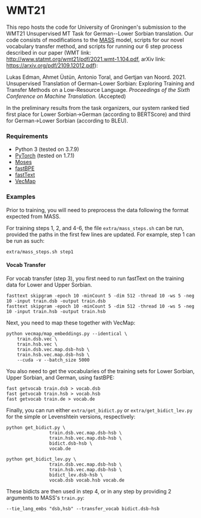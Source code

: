 # WMT21
This repo hosts the code for University of Groningen's submission to the WMT21 Unsupervised MT Task for German--Lower Sorbian translation. Our code consists of modifications to the [MASS](https://github.com/microsoft/MASS) model, scripts for our novel vocabulary transfer method, and scripts for running our 6 step process described in our paper (WMT link: http://www.statmt.org/wmt21/pdf/2021.wmt-1.104.pdf, arXiv link: https://arxiv.org/pdf/2109.12012.pdf): 

Lukas Edman, Ahmet Üstün, Antonio Toral, and Gertjan van Noord. 2021. Unsupervised Translation of German–Lower Sorbian: Exploring Training and Transfer Methods on a Low-Resource Language. _Proceedings of the Sixth Conference on Machine Translation._ (Accepted)

In the preliminary results from the task organizers, our system ranked tied first place for Lower Sorbian→German (according to BERTScore) and third for German→Lower Sorbian (according to BLEU).


### Requirements
- Python 3 (tested on 3.7.9)
- [PyTorch](https://pytorch.org/) (tested on 1.7.1)
- [Moses](https://github.com/moses-smt/mosesdecoder)
- [fastBPE](https://github.com/glample/fastBPE)
- [fastText](https://github.com/facebookresearch/fastText)
- [VecMap](https://github.com/artetxem/vecmap)

### Examples
Prior to training, you will need to preprocess the data following the format expected from MASS. 

For training steps 1, 2, and 4-6, the file ```extra/mass_steps.sh``` can be run, provided the paths in the first few lines are updated. For example, step 1 can be run as such:

```extra/mass_steps.sh step1```

#### Vocab Transfer
For vocab transfer (step 3), you first need to run fastText on the training data for Lower and Upper Sorbian. 
```
fasttext skipgram -epoch 10 -minCount 5 -dim 512 -thread 10 -ws 5 -neg 10 -input train.dsb -output train.dsb
fasttext skipgram -epoch 10 -minCount 5 -dim 512 -thread 10 -ws 5 -neg 10 -input train.hsb -output train.hsb
```
Next, you need to map these together with VecMap:
```
python vecmap/map_embeddings.py --identical \
    train.dsb.vec \
    train.hsb.vec \
    train.dsb.vec.map.dsb-hsb \
    train.hsb.vec.map.dsb-hsb \
    --cuda -v --batch_size 5000
```
You also need to get the vocabularies of the training sets for Lower Sorbian, Upper Sorbian, and German, using fastBPE:
```
fast getvocab train.dsb > vocab.dsb
fast getvocab train.hsb > vocab.hsb
fast getvocab train.de > vocab.de
```

Finally, you can run either ```extra/get_bidict.py``` or ```extra/get_bidict_lev.py``` for the simple or Levenshtein versions, respectively:
```
python get_bidict.py \
                train.dsb.vec.map.dsb-hsb \
                train.hsb.vec.map.dsb-hsb \
                bidict.dsb-hsb \
                vocab.de

python get_bidict_lev.py \
                train.dsb.vec.map.dsb-hsb \
                train.hsb.vec.map.dsb-hsb \
                bidict_lev.dsb-hsb \
                vocab.dsb vocab.hsb vocab.de
```

These bidicts are then used in step 4, or in any step by providing 2 arguments to MASS's ```train.py```:

```--tie_lang_embs "dsb,hsb" --transfer_vocab bidict.dsb-hsb```
